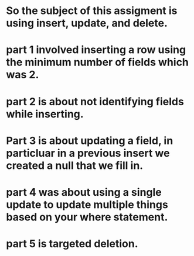 # So the subject of this assigment is using insert, update, and delete.
# part 1 involved inserting a row using the minimum number of fields which was 2.
# part 2 is about not identifying fields while inserting.
# Part 3 is about updating a field, in particluar in a previous insert we created a null that we fill in.
# part 4 was about using a single update to update multiple things based on your where statement.
# part 5 is targeted deletion.
